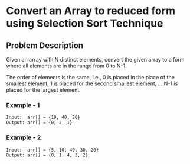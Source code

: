 # Convert an Array to reduced form using Selection Sort Technique

## Problem Description

Given an array with N distinct elements, convert the given array to a form where all elements are in the range from 0 to N-1. 

The order of elements is the same, i.e., 0 is placed in the place of the smallest element, 1 is placed for the second smallest element, … N-1 is placed for the largest element. 


### Example - 1
    Input:  arr[] = {10, 40, 20}
    Output: arr[] = {0, 2, 1}

### Example - 2
    Input:  arr[] = {5, 10, 40, 30, 20}
    Output: arr[] = {0, 1, 4, 3, 2}